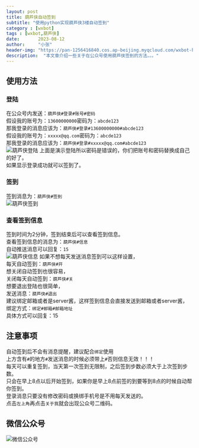 ```yaml
---
layout: post
title: 葫芦侠自动签到
subtitle: "使用python实现葫芦侠3楼自动签到"
category : [wxbot]
tags : [wxbot,葫芦侠]
date:       2023-08-12
author:     "小张"
header-img: "https://pan-1256416840.cos.ap-beijing.myqcloud.com/wxbot-hlx-9df455e7-1522-46b8-8cf6-4494114a3ba3.jpg"
description:  "本文章介绍一些关于在公众号使用葫芦侠签到的方法。。。"
---
```


## 使用方法

### 登陆
在公众号内发送：`葫芦侠#登录#账号#密码`  
假设我的账号为：`13600000000`密码为：`abcde123`  
那我登录的消息应该为：`葫芦侠#登录#13600000000#abcde123`  
假设我的账号为：`xxxxx@qq.com`密码为：`abcde123`  
那我登录的消息应该为：`葫芦侠#登录#xxxxx@qq.com#abcde123`  
![葫芦侠登陆](https://pan-1256416840.cos.ap-beijing.myqcloud.com/wxbot_hlx_login-3fa7b0ae-c04c-4ba3-9439-81a74d563e07.jpg)
上面是演示登陆所以密码是错误的，你们把账号和密码替换成自己的好了。  
如果显示登录成功就可以签到了。  

### 签到
签到消息为：`葫芦侠#签到`  
![葫芦侠签到](https://pan-1256416840.cos.ap-beijing.myqcloud.com/wxbot_hlx_qd-78e82a24-57f9-4fa5-975a-d9bbafa0fed0.jpg)

### 查看签到信息
签到时间为2分钟，签到结束后可以查看签到信息。  
查看签到信息的消息为：`葫芦侠#信息`  
自动推送消息可以回复：`15`  
![葫芦侠信息](https://pan-1256416840.cos.ap-beijing.myqcloud.com/wxbot_hlx_xx-a170baff-69f1-4cee-ac81-5be3c20fe2a5.jpg)
如果不想每天发送消息签到可以这样设置，  
每天自动签到：`葫芦侠#开`  
想关闭自动签到也很容易，  
关闭每天自动签到：`葫芦侠#关`  
想要退出登陆也很简单，  
发送消息：`葫芦侠#退出`  
建议绑定邮箱或者是server酱，这样签到信息会直接发送到邮箱或者server酱，  
绑定方式：`绑定#邮箱#邮箱地址`  
具体方式可以回复：15
  
## 注意事项
自动签到后不会有消息提醒，建议配合`绑定`使用  
上方含有`#`的地方`#`发送消息的时候必须带上`#`否则信息无效！！！  
每天可以重复签到，当天第一次签到无限制，之后签到步数必须大于上次签到步数。  
只会在早上8点以后开始签到，如果你是早上8点前签的到要等到8点的时候自动帮你签到。  
登录消息只要没有修改密码或换绑手机号是不用每天发送的。  
点击`左上角`再点击`关于我`就会出现公众号二维码。

## 微信公众号
![微信公众号](https://pan-1256416840.cos.ap-beijing.myqcloud.com/qrcode_WeChatPublic.jpg)